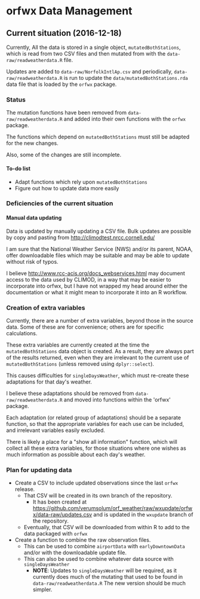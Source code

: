 # orfwx Data Management

## Current situation (2016-12-18)

Currently,
All the data is stored in a single object,
`mutatedBothStations`,
which is read from two CSV files
and then mutated
from with the
`data-raw/readweatherdata.R` file.

Updates are added to
`data-raw/NorfolkIntlAp.csv`
and periodically,
`data-raw/readweatherdata.R`
is run to update the
`data/mutatedBothStations.rda`
data file that is loaded by the
`orfwx`
package.

### Status

The mutation functions
have been removed from
`data-raw/readweatherdata.R`
and
added into their own functions
with the `orfwx` package.

The functions which depend on
`mutatedBothStations`
must still be adapted for the new changes.

Also, some of the changes are still incomplete.

#### To-do list

* Adapt functions which rely upon
`mutatedBothStations`
* Figure out how to update data more easily

### Deficiencies of the current situation

#### Manual data updating

Data is updated by manually updating a CSV file.
Bulk updates are possible by
copy and pasting from
http://climodtest.nrcc.cornell.edu/

I am sure that
the National Weather Service (NWS) and/or
its parent, NOAA,
offer downloadable files which may be suitable
and may be able to update
without risk of typos.

I believe
http://www.rcc-acis.org/docs_webservices.html
may document access to the data used by
CLIMOD,
in a way that may be easier to incorporate into orfwx,
but I have not wrapped my head around
either
the documentation
or
what it might mean to incorporate it into an R workflow.

### Creation of extra variables

Currently,
there are a number of extra variables,
beyond those in the source data.
Some of these are for convenience;
others are for specific calculations.

These extra variables are currently created
at the time the
`mutatedBothStations`
data object is created.
As a result,
they are always part of the results returned,
even when they are irrelevant to the current use of
`mutatedBothStations`
(unless removed using
`dplyr::select`).

This causes difficulties for
`singleDaysWeather`, 
which must re-create these adaptations for that day's weather.

I believe these adaptations should be removed from
`data-raw/readweatherdata.R`
and moved into functions
within the 'orfwx' package.

Each adaptation
(or related group of adaptations)
should be a separate function,
so that the appropriate variables for each use can be included,
and irrelevant variables easily excluded.

There is likely a place for a
"show all information" function,
which will collect all these extra variables,
for those situations
where one wishes as much information as possible about each day's weather.

### Plan for updating data

* Create a CSV to include updated observations since the last `orfwx` release.
  * That CSV will be created in its own branch of the repository.
    * It has been created at
    https://github.com/verumsolum/orf_weather/raw/wxupdate/orfwx/data-raw/updates.csv
    and is updated in the
    `wxupdate`
    branch of the repository.
  * Eventually, that CSV will be downloaded from within R to add to the data
  packaged with
  `orfwx`
* Create a function to combine the raw observation files.
  * This can be used to combine
  `airportData`
  with
  `earlyDowntownData`
  and/or with the downloadable update file.
  * This can also be used to combine whatever data source with
  `singleDaysWeather`
    * **NOTE**: Updates to
    `singleDaysWeather` will be required, as it currently does much of the
    mutating that used to be found in
    `data-raw/readweatherdata.R`
    The new version should be much simpler.
